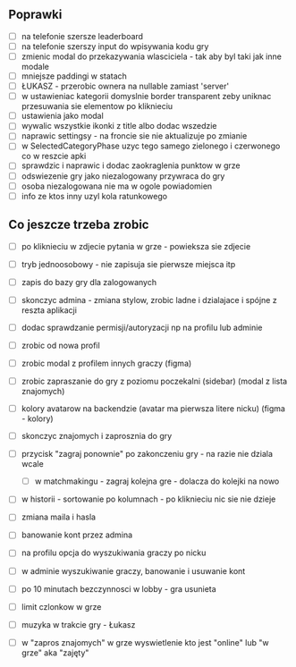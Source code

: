 ## Poprawki
- [ ] na telefonie szersze leaderboard 
- [ ] na telefonie szerszy input do wpisywania kodu gry
- [ ] zmienic modal do przekazywania wlasciciela - tak aby byl taki jak inne modale
- [ ] mniejsze paddingi w statach
- [ ] ŁUKASZ - przerobic ownera na nullable zamiast 'server'
- [ ] w ustawieniac kategorii domyslnie border transparent zeby uniknac przesuwania sie elementow po kliknieciu
- [ ] ustawienia jako modal
- [ ] wywalic wszystkie ikonki z title albo dodac wszedzie
- [ ] naprawic settingsy - na froncie sie nie aktualizuje po zmianie
- [ ] w SelectedCategoryPhase uzyc tego samego zielonego i czerwonego co w reszcie apki
- [ ] sprawdzic i naprawic i dodac zaokraglenia punktow w grze
- [ ] odswiezenie gry jako niezalogowany przywraca do gry
- [ ] osoba niezalogowana nie ma w ogole powiadomien
- [ ] info ze ktos inny uzyl kola ratunkowego

## Co jeszcze trzeba zrobic
- [ ] po kliknieciu w zdjecie pytania w grze - powieksza sie zdjecie
- [ ] tryb jednoosobowy - nie zapisuja sie pierwsze miejsca itp
- [ ] zapis do bazy gry dla zalogowanych
- [ ] skonczyc admina - zmiana stylow, zrobic ladne i dzialajace i spójne z reszta aplikacji
- [ ] dodac sprawdzanie permisji/autoryzacji np na profilu lub adminie
- [ ] zrobic od nowa profil
- [ ] zrobic modal z profilem innych graczy (figma)
- [ ] zrobic zapraszanie do gry z poziomu poczekalni (sidebar) (modal z lista znajomych)
- [ ] kolory avatarow na backendzie (avatar ma pierwsza litere nicku) (figma - kolory)
- [ ] skonczyc znajomych i zaprosznia do gry
- [ ] przycisk "zagraj ponownie" po zakonczeniu gry - na razie nie dziala wcale
  - [ ] w matchmakingu - zagraj kolejna gre - dolacza do kolejki na nowo
- [ ] w historii - sortowanie po kolumnach - po kliknieciu nic sie nie dzieje
- [ ] zmiana maila i hasla
- [ ] banowanie kont przez admina
- [ ] na profilu opcja do wyszukiwania graczy po nicku
- [ ] w adminie wyszukiwanie graczy, banowanie i usuwanie kont
- [ ] po 10 minutach bezczynnosci w lobby - gra usunieta
- [ ] limit czlonkow w grze
- [ ] muzyka w trakcie gry - Łukasz
- [ ] w "zapros znajomych" w grze wyswietlenie kto jest "online" lub "w grze" aka "zajęty"

